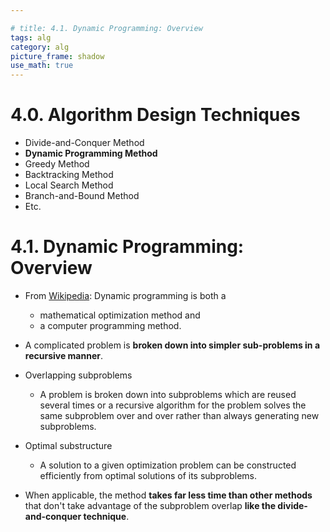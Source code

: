```yaml
---

# title: 4.1. Dynamic Programming: Overview
tags: alg
category: alg
picture_frame: shadow
use_math: true
---
```


# 4.0. Algorithm Design Techniques

- Divide-and-Conquer Method
- **Dynamic Programming Method**
- Greedy Method
- Backtracking Method
- Local Search Method
- Branch-and-Bound Method
- Etc.

# 4.1. Dynamic Programming: Overview

- From [Wikipedia](https://en.wikipedia.org/wiki/Dynamic_programming): Dynamic programming is both a 
  - mathematical optimization method and 
  - a computer programming method.


- A complicated problem is **broken down into simpler sub-problems in a recursive manner**.


- Overlapping subproblems
    - A problem is broken down into subproblems which are reused several times or a recursive algorithm for the problem solves the same subproblem over and over rather than always generating new subproblems.


- Optimal substructure
    - A solution to a given optimization problem can be constructed efficiently from optimal solutions of its subproblems.


- When applicable, the method **takes far less time than other methods** that don't take advantage of the subproblem overlap **like the divide- and-conquer technique**.
